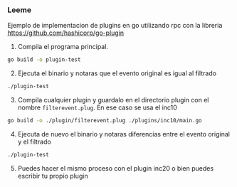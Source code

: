 ### Leeme

Ejemplo de implementacion de plugins en go utilizando rpc con la libreria https://github.com/hashicorp/go-plugin 

1. Compila el programa principal.

```sh
go build -o plugin-test
```

2. Ejecuta el binario y notaras que el evento original es igual al filtrado

```sh
./plugin-test
```

3. Compila cualquier plugin y guardalo en el directorio plugin con el nombre ```filterevent.plug```. En ese caso se usa el inc10

```sh
go build -o ./plugin/filterevent.plug ./plugins/inc10/main.go
```

4. Ejecuta de nuevo el binario y notaras diferencias entre el evento original y el filtrado

```sh
./plugin-test
```

5. Puedes hacer el mismo proceso con el plugin inc20 o bien puedes escribir tu propio plugin